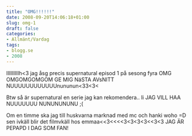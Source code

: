 ```yaml
---
title: "OMG!!!!!!"
date: 2008-09-20T14:06:18+01:00
slug: omg-1
draft: false
categories:
- Allmänt/Vardag
tags:
- blogg.se
- 2008
---
```

IIIIIIIIIh<3 jag åsg precis supernatural episod 1 på sesong fyra OMG OMGOMGOMGOM GE MIG NäSTA AVsNITT NUUUUUUUUUUUUnununun<33<3<  
  
Btw så är supernatural en serie jag kan rekomendera.. Ii JAG VILL HAA NUUUUUUU NUNUNUNUNU ;(  
  
Om en timme ska jag till huskvarna marknad med mc och hanki woho =D sen ivkäll blir det filmvkäll hos emmaa<<3<<<<3<3<3<3<<3<3 JAG ÄR PEPAPD I DAG SOM FAN!